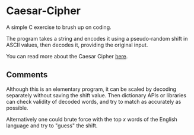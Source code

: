 # Caesar-Cipher
A simple C exercise to brush up on coding.

The program takes a string and encodes it using a pseudo-random shift in ASCII values, then decodes it, providing the original input.

You can read more about the Caesar Cipher [here](https://en.wikipedia.org/wiki/Caesar_cipher).

## Comments
Although this is an elementary program, it can be scaled by decoding separately without saving the shift value. Then dictionary APIs or libraries can check validity of decoded words, and try to match as accurately as possible. 

Alternatively one could brute force with the top $x$ words of the English language and try to "guess" the shift.
